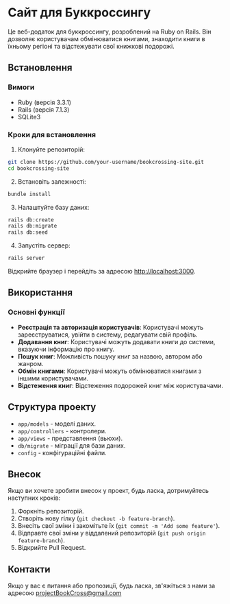 # Сайт для Буккроссингу

Це веб-додаток для буккроссингу, розроблений на Ruby on Rails. Він дозволяє користувачам обмінюватися книгами, знаходити книги в їхньому регіоні та відстежувати свої книжкові подорожі.

## Встановлення

### Вимоги

- Ruby (версія 3.3.1)
- Rails (версія 7.1.3)
- SQLite3

### Кроки для встановлення

1. Клонуйте репозиторій:

```bash
git clone https://github.com/your-username/bookcrossing-site.git
cd bookcrossing-site
```

2. Встановіть залежності:

```bash
bundle install
```

3. Налаштуйте базу даних:

```bash
rails db:create
rails db:migrate
rails db:seed
```

4. Запустіть сервер:

```bash
rails server
```

Відкрийте браузер і перейдіть за адресою [http://localhost:3000](http://localhost:3000).

## Використання

### Основні функції

- **Реєстрація та авторизація користувачів**: Користувачі можуть зареєструватися, увійти в систему, редагувати свій профіль.
- **Додавання книг**: Користувачі можуть додавати книги до системи, вказуючи інформацію про книгу.
- **Пошук книг**: Можливість пошуку книг за назвою, автором або жанром.
- **Обмін книгами**: Користувачі можуть обмінюватися книгами з іншими користувачами.
- **Відстеження книг**: Відстеження подорожей книг між користувачами.

## Структура проекту

- `app/models` - моделі даних.
- `app/controllers` - контролери.
- `app/views` - представлення (вьюхи).
- `db/migrate` - міграції для бази даних.
- `config` - конфігураційні файли.

## Внесок

Якщо ви хочете зробити внесок у проект, будь ласка, дотримуйтесь наступних кроків:

1. Форкніть репозиторій.
2. Створіть нову гілку (`git checkout -b feature-branch`).
3. Внесіть свої зміни і закомітьте їх (`git commit -m 'Add some feature'`).
4. Відправте свої зміни у віддалений репозиторій (`git push origin feature-branch`).
5. Відкрийте Pull Request.

## Контакти

Якщо у вас є питання або пропозиції, будь ласка, зв'яжіться з нами за адресою projectBookCross@gmail.com